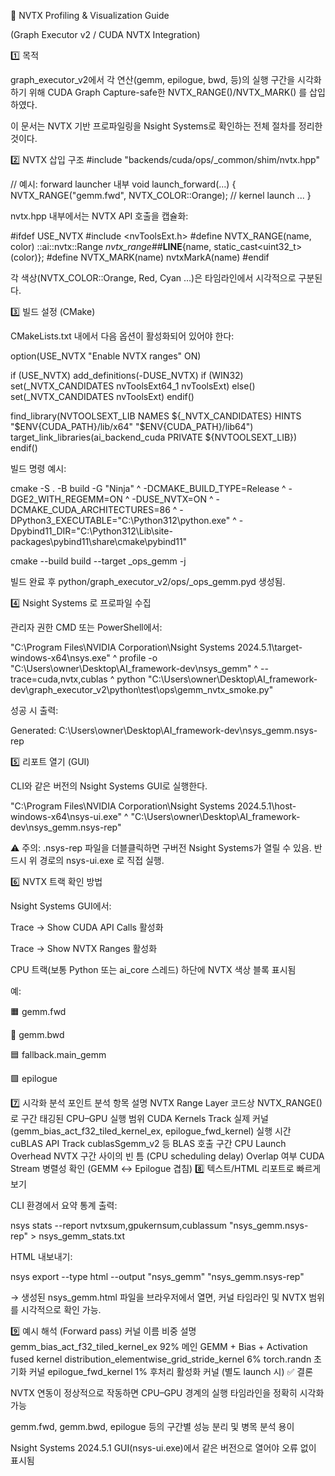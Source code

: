 🎨 NVTX Profiling & Visualization Guide

(Graph Executor v2 / CUDA NVTX Integration)

1️⃣ 목적

graph_executor_v2에서 각 연산(gemm, epilogue, bwd, 등)의 실행 구간을 시각화하기 위해
CUDA Graph Capture-safe한 NVTX_RANGE()/NVTX_MARK() 를 삽입하였다.

이 문서는 NVTX 기반 프로파일링을 Nsight Systems로 확인하는 전체 절차를 정리한 것이다.

2️⃣ NVTX 삽입 구조
#include "backends/cuda/ops/_common/shim/nvtx.hpp"

// 예시: forward launcher 내부
void launch_forward(...) {
    NVTX_RANGE("gemm.fwd", NVTX_COLOR::Orange);
    // kernel launch ...
}


nvtx.hpp 내부에서는 NVTX API 호출을 캡슐화:

#ifdef USE_NVTX
#include <nvToolsExt.h>
#define NVTX_RANGE(name, color) ::ai::nvtx::Range _nvtx_range_##__LINE__{name, static_cast<uint32_t>(color)};
#define NVTX_MARK(name) nvtxMarkA(name)
#endif


각 색상(NVTX_COLOR::Orange, Red, Cyan …)은 타임라인에서 시각적으로 구분된다.

3️⃣ 빌드 설정 (CMake)

CMakeLists.txt 내에서 다음 옵션이 활성화되어 있어야 한다:

option(USE_NVTX "Enable NVTX ranges" ON)

if (USE_NVTX)
  add_definitions(-DUSE_NVTX)
  if (WIN32)
    set(_NVTX_CANDIDATES nvToolsExt64_1 nvToolsExt)
  else()
    set(_NVTX_CANDIDATES nvToolsExt)
  endif()

  find_library(NVTOOLSEXT_LIB NAMES ${_NVTX_CANDIDATES}
               HINTS "$ENV{CUDA_PATH}/lib/x64" "$ENV{CUDA_PATH}/lib64")
  target_link_libraries(ai_backend_cuda PRIVATE ${NVTOOLSEXT_LIB})
endif()


빌드 명령 예시:

cmake -S . -B build -G "Ninja" ^
  -DCMAKE_BUILD_TYPE=Release ^
  -DGE2_WITH_REGEMM=ON ^
  -DUSE_NVTX=ON ^
  -DCMAKE_CUDA_ARCHITECTURES=86 ^
  -DPython3_EXECUTABLE="C:\Python312\python.exe" ^
  -Dpybind11_DIR="C:\Python312\Lib\site-packages\pybind11\share\cmake\pybind11"

cmake --build build --target _ops_gemm -j


빌드 완료 후 python/graph_executor_v2/ops/_ops_gemm.pyd 생성됨.

4️⃣ Nsight Systems 로 프로파일 수집

관리자 권한 CMD 또는 PowerShell에서:

"C:\Program Files\NVIDIA Corporation\Nsight Systems 2024.5.1\target-windows-x64\nsys.exe" ^
  profile -o "C:\Users\owner\Desktop\AI_framework-dev\nsys_gemm" ^
  --trace=cuda,nvtx,cublas ^
  python "C:\Users\owner\Desktop\AI_framework-dev\graph_executor_v2\python\test\ops\gemm_nvtx_smoke.py"


성공 시 출력:

Generated:
    C:\Users\owner\Desktop\AI_framework-dev\nsys_gemm.nsys-rep

5️⃣ 리포트 열기 (GUI)

CLI와 같은 버전의 Nsight Systems GUI로 실행한다.

"C:\Program Files\NVIDIA Corporation\Nsight Systems 2024.5.1\host-windows-x64\nsys-ui.exe" ^
  "C:\Users\owner\Desktop\AI_framework-dev\nsys_gemm.nsys-rep"


⚠️ 주의: .nsys-rep 파일을 더블클릭하면 구버전 Nsight Systems가 열릴 수 있음.
반드시 위 경로의 nsys-ui.exe 로 직접 실행.

6️⃣ NVTX 트랙 확인 방법

Nsight Systems GUI에서:

Trace → Show CUDA API Calls 활성화

Trace → Show NVTX Ranges 활성화

CPU 트랙(보통 Python 또는 ai_core 스레드) 하단에 NVTX 색상 블록 표시됨

예:

🟧 gemm.fwd

🔴 gemm.bwd

🟦 fallback.main_gemm

🟩 epilogue

7️⃣ 시각화 분석 포인트
분석 항목	설명
NVTX Range Layer	코드상 NVTX_RANGE()로 구간 태깅된 CPU–GPU 실행 범위
CUDA Kernels Track	실제 커널(gemm_bias_act_f32_tiled_kernel_ex, epilogue_fwd_kernel) 실행 시간
cuBLAS API Track	cublasSgemm_v2 등 BLAS 호출 구간
CPU Launch Overhead	NVTX 구간 사이의 빈 틈 (CPU scheduling delay)
Overlap 여부	CUDA Stream 병렬성 확인 (GEMM ↔ Epilogue 겹침)
8️⃣ 텍스트/HTML 리포트로 빠르게 보기

CLI 환경에서 요약 통계 출력:

nsys stats --report nvtxsum,gpukernsum,cublassum "nsys_gemm.nsys-rep" > nsys_gemm_stats.txt


HTML 내보내기:

nsys export --type html --output "nsys_gemm" "nsys_gemm.nsys-rep"


→ 생성된 nsys_gemm.html 파일을 브라우저에서 열면,
커널 타임라인 및 NVTX 범위를 시각적으로 확인 가능.

9️⃣ 예시 해석 (Forward pass)
커널 이름	비중	설명
gemm_bias_act_f32_tiled_kernel_ex	92%	메인 GEMM + Bias + Activation fused kernel
distribution_elementwise_grid_stride_kernel	6%	torch.randn 초기화 커널
epilogue_fwd_kernel	1%	후처리 활성화 커널 (별도 launch 시)
✅ 결론

NVTX 연동이 정상적으로 작동하면 CPU–GPU 경계의 실행 타임라인을 정확히 시각화 가능

gemm.fwd, gemm.bwd, epilogue 등의 구간별 성능 분리 및 병목 분석 용이

Nsight Systems 2024.5.1 GUI(nsys-ui.exe)에서 같은 버전으로 열어야 오류 없이 표시됨